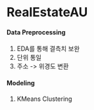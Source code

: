 # RealEstateAU

#### Data Preprocessing
1. EDA를 통해 결측치 보완
2. 단위 통일
3. 주소 -> 위경도 변환

#### Modeling
1. KMeans Clustering

